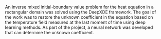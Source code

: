 An inverse mixed initial-boundary value problem for the heat equation in a rectangular domain was solved using the DeepXDE framework.
The goal of the work was to restore the unknown coefficient in the equation based on the temperature field measured at the last moment of time using deep learning methods.
As part of the project, a neural network was developed that can determine the unknown coefficient.
